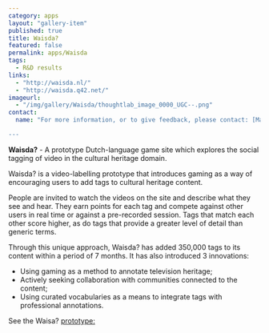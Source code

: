 ```yaml
---
category: apps
layout: "gallery-item"
published: true
title: Waisda?
featured: false
permalink: apps/Waisda
tags: 
  - R&D results
links: 
  - "http://waisda.nl/"
  - "http://waisda.q42.net/"
imageurl: 
  - "/img/gallery/Waisda/thoughtlab_image_0000_UGC--.png"
contact: 
  name: "For more information, or to give feedback, please contact: [Maarten Brinkerink](mbrinkerink@beeldengeluid.nl?subject=ThoughtLab:%20Waisda?%20feedback)

---
```

**Waisda?** - A prototype Dutch-language game site which explores the social tagging of video in the cultural heritage domain.

Waisda? is a video-labelling prototype that introduces gaming as a way of encouraging users to add tags to cultural heritage content.

People are invited to watch the videos on the site and describe what they see and hear. They earn points for each tag and compete against other users in real time or against a pre-recorded session. Tags that match each other score higher, as do tags that provide a greater level of detail than generic terms.

Through this unique approach, Waisda? has added 350,000 tags to its content within a period of 7 months. It has also introduced 3 innovations:
* Using gaming as a method to annotate television heritage;
* Actively seeking collaboration with communities connected to the content;
* Using curated vocabularies as a means to integrate tags with professional annotations.

See the Waisa? [prototype:](http://waisda.q42.net/)
